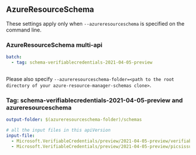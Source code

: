 ## AzureResourceSchema

These settings apply only when `--azureresourceschema` is specified on the command line.

### AzureResourceSchema multi-api

``` yaml $(azureresourceschema) && $(multiapi)
batch:
  - tag: schema-verifiablecredentials-2021-04-05-preview
  
```

Please also specify `--azureresourceschema-folder=<path to the root directory of your azure-resource-manager-schemas clone>`.

### Tag: schema-verifiablecredentials-2021-04-05-preview and azureresourceschema

``` yaml $(tag) == 'schema-verifiablecredentials-2021-04-05-preview' && $(azureresourceschema)
output-folder: $(azureresourceschema-folder)/schemas

# all the input files in this apiVersion
input-file:
  - Microsoft.VerifiableCredentials/preview/2021-04-05-preview/verifiablecredentials.json
  - Microsoft.VerifiableCredentials/preview/2021-04-05-preview/picsissuance.json
```
